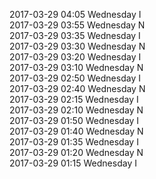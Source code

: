 2017-03-29 04:05 Wednesday  I  
2017-03-29 03:55 Wednesday  N  
2017-03-29 03:35 Wednesday  I  
2017-03-29 03:30 Wednesday  N  
2017-03-29 03:20 Wednesday  I  
2017-03-29 03:10 Wednesday  N  
2017-03-29 02:50 Wednesday  I  
2017-03-29 02:40 Wednesday  N  
2017-03-29 02:15 Wednesday  I  
2017-03-29 02:10 Wednesday  N  
2017-03-29 01:50 Wednesday  I  
2017-03-29 01:40 Wednesday  N  
2017-03-29 01:35 Wednesday  I  
2017-03-29 01:20 Wednesday  N  
2017-03-29 01:15 Wednesday  I  
